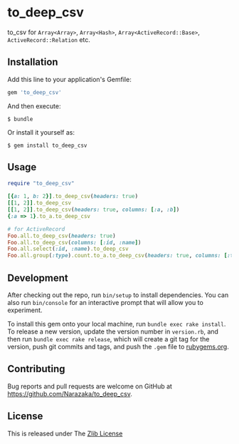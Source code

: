# to_deep_csv

to_csv for `Array<Array>`, `Array<Hash>`, `Array<ActiveRecord::Base>`, `ActiveRecord::Relation` etc.

## Installation

Add this line to your application's Gemfile:

```ruby
gem 'to_deep_csv'
```

And then execute:

    $ bundle

Or install it yourself as:

    $ gem install to_deep_csv

## Usage

```ruby
require "to_deep_csv"

[{a: 1, b: 2}].to_deep_csv(headers: true)
[[1, 2]].to_deep_csv
[[1, 2]].to_deep_csv(headers: true, columns: [:a, :b])
{:a => 1}.to_a.to_deep_csv

# for ActiveRecord
Foo.all.to_deep_csv(headers: true)
Foo.all.to_deep_csv(columns: [:id, :name])
Foo.all.select(:id, :name).to_deep_csv
Foo.all.group(:type).count.to_a.to_deep_csv(headers: true, columns: [:type, :count])
```

## Development

After checking out the repo, run `bin/setup` to install dependencies. You can also run `bin/console` for an interactive prompt that will allow you to experiment.

To install this gem onto your local machine, run `bundle exec rake install`. To release a new version, update the version number in `version.rb`, and then run `bundle exec rake release`, which will create a git tag for the version, push git commits and tags, and push the `.gem` file to [rubygems.org](https://rubygems.org).

## Contributing

Bug reports and pull requests are welcome on GitHub at https://github.com/Narazaka/to_deep_csv.

## License

This is released under The [Zlib License](https://narazaka.net/license/Zlib?2018)
